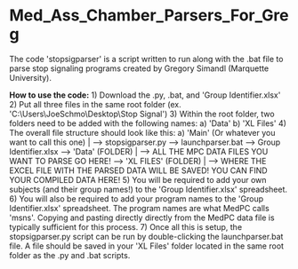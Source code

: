 # Med_Ass_Chamber_Parsers_For_Greg

The code 'stopsigparser' is a script written to run along with the .bat file to parse stop signaling programs created by Gregory Simandl (Marquette University).

**How to use the code:**
    1) Download the .py, .bat, and 'Group Identifier.xlsx'
    2) Put all three files in the same root folder (ex. 'C:\\Users\\JoeSchmo\\Desktop\\Stop Signal')
    3) Within the root folder, two folders need to be added with the following names:
      a) 'Data'
      b) 'XL Files'
    4) The overall file structure should look like this:
      a) 'Main' (Or whatever you want to call this one)
          |
          --> stopsigparser.py
          --> launchparser.bat
          --> Group Identifier.xlsx
          --> 'Data' (FOLDER)
                |
                --> ALL THE MPC DATA FILES YOU WANT TO PARSE GO HERE!
          --> 'XL FILES' (FOLDER)
                |
                --> WHERE THE EXCEL FILE WITH THE PARSED DATA WILL BE SAVED! YOU CAN FIND YOUR COMPILED DATA HERE!
    5) You will be required to add your own subjects (and their group names!) to the 'Group Identifier.xlsx' spreadsheet.
    6) You will also be required to add your program names to the 'Group Identifier.xlsx' spreadsheet. The program names are what MedPC calls 'msns'. Copying and pasting directly        directly from the MedPC data file is typically sufficient for this process.
    7) Once all this is setup, the stopsigparser.py script can be run by double-clicking the launchparser.bat file. A file should be saved in your 'XL Files' folder located in the same root folder as the .py and .bat scripts.
          
